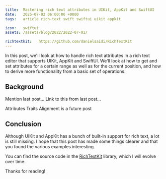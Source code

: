 ```yaml
---
title:  Mastering rich text attributes in UIKit, AppKit and SwiftUI
date:   2025-07-02 06:00:00 +0000
tags:   article rich-text swift swiftui uikit appkit

icon:   swiftui
assets: /assets/blog/2022/2022-07-01/

richtextkit:   https://github.com/danielsaidi/RichTextKit
---
```


In this post, we'll look at how to handle rich text attributes in a rich text editor that supports UIKit, AppKit and SwiftUI. We'll look at how to get and set attributes for a certain range as well as for the current position, and how to derive more functionality from a basic set of operations.


## Background

Mention last post...
Link to this from last post...

Attributes
Traits
Alignment is a future post


## Conclusion

Although UIKit and AppKit has a bunch of built-in support for rich text, a lot is still missing. I hope that this post has made some things clearer and that you found the various examples interesting. 

You can find the source code in the [RichTextKit]({{page.richtextkit}}) library, which I will evolve over time.

Thanks for reading!